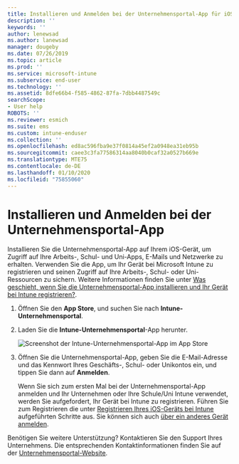 ```yaml
---
title: Installieren und Anmelden bei der Unternehmensportal-App für iOS | Microsoft-Dokumentation
description: ''
keywords: ''
author: lenewsad
ms.author: lanewsad
manager: dougeby
ms.date: 07/26/2019
ms.topic: article
ms.prod: ''
ms.service: microsoft-intune
ms.subservice: end-user
ms.technology: ''
ms.assetid: 8dfe66b4-f585-4862-87fa-7dbb4487549c
searchScope:
- User help
ROBOTS: ''
ms.reviewer: esmich
ms.suite: ems
ms.custom: intune-enduser
ms.collection: ''
ms.openlocfilehash: ed8ac596fba9e37f0814a45ef2a0948ea31eb95b
ms.sourcegitcommit: caee3c3fa77586314aa8040b0caf32a0527b669e
ms.translationtype: MTE75
ms.contentlocale: de-DE
ms.lasthandoff: 01/10/2020
ms.locfileid: "75855060"
---
```

# <a name="install-and-sign-in-to-the-company-portal-app"></a>Installieren und Anmelden bei der Unternehmensportal-App

Installieren Sie die Unternehmensportal-App auf Ihrem iOS-Gerät, um Zugriff auf Ihre Arbeits-, Schul- und Uni-Apps, E-Mails und Netzwerke zu erhalten. Verwenden Sie die App, um Ihr Gerät bei Microsoft Intune zu registrieren und seinen Zugriff auf Ihre Arbeits-, Schul- oder Uni-Ressourcen zu sichern. Weitere Informationen finden Sie unter [Was geschieht, wenn Sie die Unternehmensportal-App installieren und Ihr Gerät bei Intune registrieren?](what-happens-if-you-install-the-company-portal-app-and-enroll-your-device-in-intune-ios.md).

1. Öffnen Sie den **App Store**, und suchen Sie nach **Intune-Unternehmensportal**.

2. Laden Sie die **Intune-Unternehmensportal**-App herunter.

    ![Screenshot der Intune-Unternehmensportal-App im App Store](./media/cp-ios-redesign-after-1904.PNG)  

3. Öffnen Sie die Unternehmensportal-App, geben Sie die E-Mail-Adresse und das Kennwort Ihres Geschäfts-, Schul- oder Unikontos ein, und tippen Sie dann auf **Anmelden**.

    Wenn Sie sich zum ersten Mal bei der Unternehmensportal-App anmelden und Ihr Unternehmen oder Ihre Schule/Uni Intune verwendet, werden Sie aufgefordert, Ihr Gerät bei Intune zu registrieren. Führen Sie zum Registrieren die unter [Registrieren Ihres iOS-Geräts bei Intune](enroll-your-device-in-intune-ios.md) aufgeführten Schritte aus. Sie können sich auch [über ein anderes Gerät anmelden](https://docs.microsoft.com/intune-user-help/sign-in-to-the-company-portal#sign-in-from-another-device).

Benötigen Sie weitere Unterstützung? Kontaktieren Sie den Support Ihres Unternehmens. Die entsprechenden Kontaktinformationen finden Sie auf der [Unternehmensportal-Website](https://go.microsoft.com/fwlink/?linkid=2010980).
